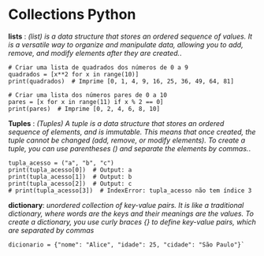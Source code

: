 # Collections Python
**lists** :
_(list) is a data structure that stores an ordered sequence of values. It is a versatile way to organize and manipulate data, allowing you to add, remove, and modify elements after they are created._. 
```
# Criar uma lista de quadrados dos números de 0 a 9
quadrados = [x**2 for x in range(10)]
print(quadrados)  # Imprime [0, 1, 4, 9, 16, 25, 36, 49, 64, 81]

# Criar uma lista dos números pares de 0 a 10
pares = [x for x in range(11) if x % 2 == 0]
print(pares)  # Imprime [0, 2, 4, 6, 8, 10]

```
**Tuples** :
_(Tuples) A tuple is a data structure that stores an ordered sequence of elements, and is immutable. This means that once created, the tuple cannot be changed (add, remove, or modify elements). To create a tuple, you can use parentheses () and separate the elements by commas._.
```
tupla_acesso = ("a", "b", "c")
print(tupla_acesso[0])  # Output: a
print(tupla_acesso[1])  # Output: b
print(tupla_acesso[2])  # Output: c
# print(tupla_acesso[3])  # IndexError: tupla_acesso não tem índice 3
```
**dictionary**:
_unordered collection of key-value pairs. It is like a traditional dictionary, where words are the keys and their meanings are the values. To create a dictionary, you use curly braces {} to define key-value pairs, which are separated by commas_ 

```
dicionario = {"nome": "Alice", "idade": 25, "cidade": "São Paulo"}`

```
